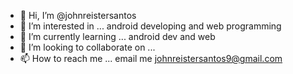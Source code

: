 - 👋 Hi, I’m @johnreistersantos
- 👀 I’m interested in ... android developing and web programming
- 🌱 I’m currently learning ... android dev and web 
- 💞️ I’m looking to collaborate on ...
- 📫 How to reach me ... email me johnreistersantos9@gmail.com

<!---
johnreistersantos is a ✨ special ✨ repository because its `README.md` (this file) appears on your GitHub profile.
You can click the Preview link to take a look at your changes.
--->
